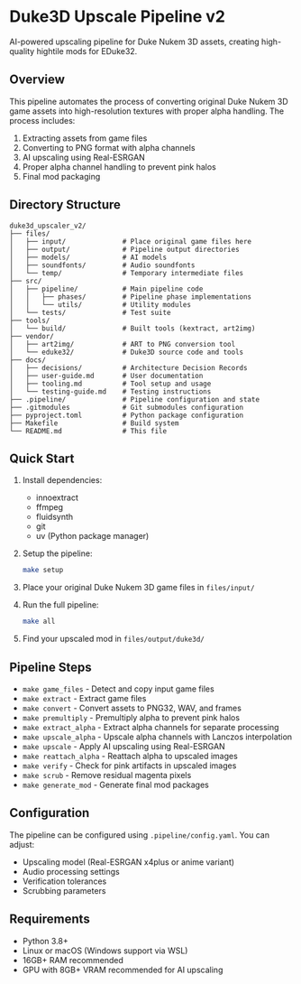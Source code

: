 # Duke3D Upscale Pipeline v2

AI-powered upscaling pipeline for Duke Nukem 3D assets, creating high-quality hightile mods for EDuke32.

## Overview

This pipeline automates the process of converting original Duke Nukem 3D game assets into high-resolution textures with proper alpha handling. The process includes:

1. Extracting assets from game files
2. Converting to PNG format with alpha channels
3. AI upscaling using Real-ESRGAN
4. Proper alpha channel handling to prevent pink halos
5. Final mod packaging

## Directory Structure

```
duke3d_upscaler_v2/
├── files/
│   ├── input/              # Place original game files here
│   ├── output/             # Pipeline output directories
│   ├── models/             # AI models
│   ├── soundfonts/         # Audio soundfonts
│   └── temp/               # Temporary intermediate files
├── src/
│   ├── pipeline/           # Main pipeline code
│   │   ├── phases/         # Pipeline phase implementations
│   │   └── utils/          # Utility modules
│   └── tests/              # Test suite
├── tools/
│   └── build/              # Built tools (kextract, art2img)
├── vendor/
│   ├── art2img/            # ART to PNG conversion tool
│   └── eduke32/            # Duke3D source code and tools
├── docs/
│   ├── decisions/          # Architecture Decision Records
│   ├── user-guide.md       # User documentation
│   ├── tooling.md          # Tool setup and usage
│   └── testing-guide.md    # Testing instructions
├── .pipeline/              # Pipeline configuration and state
├── .gitmodules             # Git submodules configuration
├── pyproject.toml          # Python package configuration
├── Makefile                # Build system
└── README.md               # This file
```

## Quick Start

1. Install dependencies:
   - innoextract
   - ffmpeg
   - fluidsynth
   - git
   - uv (Python package manager)

2. Setup the pipeline:
   ```bash
   make setup
   ```

3. Place your original Duke Nukem 3D game files in `files/input/`

4. Run the full pipeline:
   ```bash
   make all
   ```

5. Find your upscaled mod in `files/output/duke3d/`

## Pipeline Steps

- `make game_files` - Detect and copy input game files
- `make extract` - Extract game files
- `make convert` - Convert assets to PNG32, WAV, and frames
- `make premultiply` - Premultiply alpha to prevent pink halos
- `make extract_alpha` - Extract alpha channels for separate processing
- `make upscale_alpha` - Upscale alpha channels with Lanczos interpolation
- `make upscale` - Apply AI upscaling using Real-ESRGAN
- `make reattach_alpha` - Reattach alpha to upscaled images
- `make verify` - Check for pink artifacts in upscaled images
- `make scrub` - Remove residual magenta pixels
- `make generate_mod` - Generate final mod packages

## Configuration

The pipeline can be configured using `.pipeline/config.yaml`. You can adjust:
- Upscaling model (Real-ESRGAN x4plus or anime variant)
- Audio processing settings
- Verification tolerances
- Scrubbing parameters

## Requirements

- Python 3.8+
- Linux or macOS (Windows support via WSL)
- 16GB+ RAM recommended
- GPU with 8GB+ VRAM recommended for AI upscaling